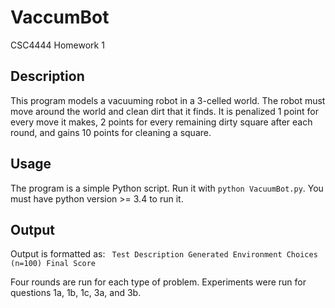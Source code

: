 # VaccumBot
CSC4444 Homework 1

## Description
This program models a vacuuming robot in a 3-celled world. The robot must move around the world and clean dirt that it finds. It is penalized 1 point for every move it makes, 2 points for every remaining dirty square after each round, and gains 10 points for cleaning a square.

## Usage
The program is a simple Python script. Run it with `python VacuumBot.py`. You must have python version >= 3.4 to run it.

## Output
Output is formatted as: ```
Test Description
Generated Environment
Choices (n=100)
Final Score```

Four rounds are run for each type of problem. Experiments were run for questions 1a, 1b, 1c, 3a, and 3b.
